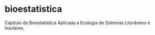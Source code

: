 # bioestatistica
Capítulo de Bioestatística Aplicada a Ecologia de Sistemas Litorâneos e Insulares.
